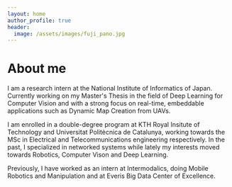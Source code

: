 ```yaml
---
layout: home
author_profile: true
header:
  image: /assets/images/fuji_pano.jpg
---
```


# About me

I am a research intern at the National Institute of Informatics of Japan. Currently working on my Master's Thesis in the field of Deep Learning for Computer Vision and with a strong focus on real-time, embeddable applications such as Dynamic Map Creation from UAVs.

I am enrolled in a double-degree program at KTH Royal Insitute of Technology and Universitat Politècnica de Catalunya, working towards the MSc in Electrical and Telecommunications engineering respectively. In the past, I specialized in networked systems while lately my interests moved towards Robotics, Computer Vison and Deep Learning.

Previously, I have worked as an intern at Intermodalics, doing Mobile Robotics and Manipulation and at Everis Big Data Center of Excellence.

